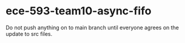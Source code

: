 # ece-593-team10-async-fifo

Do not push anything on to main branch until everyone agrees on the update to src files.
